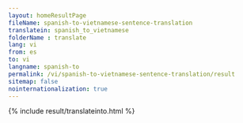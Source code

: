 ```yaml
---
layout: homeResultPage
fileName: spanish-to-vietnamese-sentence-translation
translatein: spanish_to_vietnamese
folderName : translate
lang: vi
from: es
to: vi
langname: spanish-to
permalink: /vi/spanish-to-vietnamese-sentence-translation/result
sitemap: false
nointernationalization: true
---
```

{% include result/translateinto.html %}

<script src="/js/result/translation.js" data-foldername="{{page.folderName}}" data-lang="{{page.lang}}"></script>
